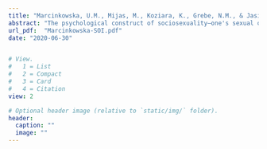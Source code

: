 ```yaml
---
title: "Marcinkowska, U.M., Mijas, M., Koziara, K., Grebe, N.M., & Jasienska, G. (2020). Variation in sociosexuality across natural menstrual cycles: Associations with ovarian hormones and cycle phase. Evolution and Human Behavior."
abstract: "The psychological construct of sociosexuality—one's sexual openness or propensity to engage in uncommitted sexual relationships—has been broadly examined within numerous cultures and mating contexts. Although there is some evidence suggesting that components of sociosexuality, namely behavior, desire and attitude, change within-person, relatively little research has investigated potential sources of such variation. The aim of our study was to explore if the individual components of sociosexuality change across the menstrual cycle, either as a function of cycle phase or ovarian hormones. One hundred and two naturally cycling women, both single and in a committed relationships, completed questions from the the SOI-R (Sociosexuality Revised) questionnaire three times during a menstrual cycle, scheduled to coincide with their early follicular, peri-ovulatory, and luteal phases. Women provided saliva samples and performed luteinizing hormone tests to distinguish between ovulatory and anovulatory cycles. Women reported slightly more openness to uncommitted sexual relationships during the peri-ovulatory session, but significant differences were restricted only to women who exhibited the luteinizing hormone surge. Ovarian hormone concentrations within cycles significantly predicted SOI Attitude and Desire scores, with estradiol positively related, and progesterone negatively related to openness to uncommitted sexuality. These effects were generally modest in size. The results of this study suggest that sociosexuality can vary within short periods of time, such as a single menstrual cycle."
url_pdf:  "Marcinkowska-SOI.pdf"
date: "2020-06-30"


# View.
#   1 = List
#   2 = Compact
#   3 = Card
#   4 = Citation
view: 2

# Optional header image (relative to `static/img/` folder).
header:
  caption: ""
  image: ""
---
```


